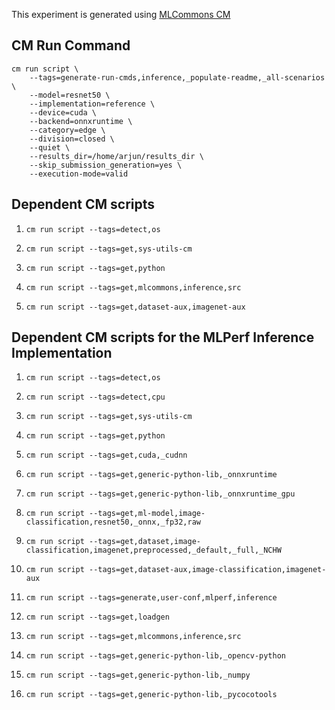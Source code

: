 This experiment is generated using [MLCommons CM](https://github.com/mlcommons/ck)
## CM Run Command
```
cm run script \
	--tags=generate-run-cmds,inference,_populate-readme,_all-scenarios \
	--model=resnet50 \
	--implementation=reference \
	--device=cuda \
	--backend=onnxruntime \
	--category=edge \
	--division=closed \
	--quiet \
	--results_dir=/home/arjun/results_dir \
	--skip_submission_generation=yes \
	--execution-mode=valid
```
## Dependent CM scripts 


1.  `cm run script --tags=detect,os`


2.  `cm run script --tags=get,sys-utils-cm`


3.  `cm run script --tags=get,python`


4.  `cm run script --tags=get,mlcommons,inference,src`


5.  `cm run script --tags=get,dataset-aux,imagenet-aux`

## Dependent CM scripts for the MLPerf Inference Implementation


1. `cm run script --tags=detect,os`


2. `cm run script --tags=detect,cpu`


3. `cm run script --tags=get,sys-utils-cm`


4. `cm run script --tags=get,python`


5. `cm run script --tags=get,cuda,_cudnn`


6. `cm run script --tags=get,generic-python-lib,_onnxruntime`


7. `cm run script --tags=get,generic-python-lib,_onnxruntime_gpu`


8. `cm run script --tags=get,ml-model,image-classification,resnet50,_onnx,_fp32,raw`


9. `cm run script --tags=get,dataset,image-classification,imagenet,preprocessed,_default,_full,_NCHW`


10. `cm run script --tags=get,dataset-aux,image-classification,imagenet-aux`


11. `cm run script --tags=generate,user-conf,mlperf,inference`


12. `cm run script --tags=get,loadgen`


13. `cm run script --tags=get,mlcommons,inference,src`


14. `cm run script --tags=get,generic-python-lib,_opencv-python`


15. `cm run script --tags=get,generic-python-lib,_numpy`


16. `cm run script --tags=get,generic-python-lib,_pycocotools`

